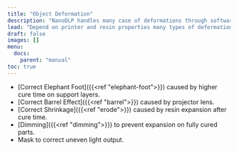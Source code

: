 ```yaml
---
title: "Object Deformation"
description: "NanoDLP handles many case of deformations through software capabilities."
lead: "Depend on printer and resin properties many types of deformation could happen on the printed object. NanoDLP is capable of correcting the most of these deformations."
draft: false
images: []
menu:
  docs:
    parent: "manual"
toc: true
---
```

* [Correct Elephant Foot]({{<ref "elephant-foot">}}) caused by higher cure time on support layers.
* [Correct Barrel Effect]({{<ref "barrel">}}) caused by projector lens.
* [Correct Shrinkage]({{<ref "erode">}}) caused by resin expansion after cure time.
* [Dimming]({{<ref "dimming">}}) to prevent expansion on fully cured parts.
* Mask to correct uneven light output.
